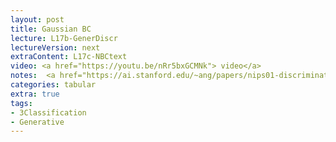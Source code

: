 ```yaml
---
layout: post
title: Gaussian BC 
lecture: L17b-GenerDiscr
lectureVersion: next
extraContent: L17c-NBCtext 
video: <a href="https://youtu.be/nRr5bxGCMNk"> video</a> 
notes:  <a href="https://ai.stanford.edu/~ang/papers/nips01-discriminativegenerative.pdf">Paper Discr vs. Genera</a>
categories: tabular
extra: true
tags:
- 3Classification
- Generative
---
```

